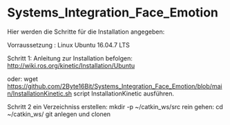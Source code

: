 # Systems_Integration_Face_Emotion
Hier werden die Schritte für die Installation angegeben:

Vorraussetzung : Linux Ubuntu 16.04.7 LTS

 

Schritt 1:
  Anleitung zur Installation befolgen:
  http://wiki.ros.org/kinetic/Installation/Ubuntu

oder:
  wget https://github.com/2Byte16Bit/Systems_Integration_Face_Emotion/blob/main/InstallationKinetic.sh
  script InstallationKinetic ausführen.

Schritt 2 ein Verzeichniss erstellen:
  mkdir -p ~/catkin_ws/src
  rein gehen: 
  cd ~/catkin_ws/
  git anlegen und clonen
